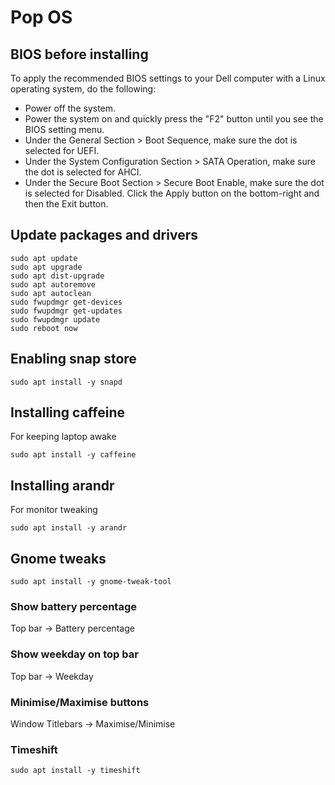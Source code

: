 # Pop OS

## BIOS before installing

To apply the recommended BIOS settings to your Dell computer with a Linux operating system, do the following:

* Power off the system.
* Power the system on and quickly press the "F2" button until you see the BIOS setting menu.
* Under the General Section > Boot Sequence, make sure the dot is selected for UEFI.
* Under the System Configuration Section > SATA Operation, make sure the dot is selected for AHCI.
* Under the Secure Boot Section > Secure Boot Enable, make sure the dot is selected for Disabled. 
Click the Apply button on the bottom-right and then the Exit button.

## Update packages and drivers

```shell script
sudo apt update
sudo apt upgrade
sudo apt dist-upgrade
sudo apt autoremove
sudo apt autoclean
sudo fwupdmgr get-devices
sudo fwupdmgr get-updates
sudo fwupdmgr update
sudo reboot now
```

## Enabling snap store

```shell script
sudo apt install -y snapd
```

## Installing caffeine

For keeping laptop awake

```shell script
sudo apt install -y caffeine
```

## Installing arandr

For monitor tweaking

```shell script
sudo apt install -y arandr
```

## Gnome tweaks

```shell script
sudo apt install -y gnome-tweak-tool 
```

### Show battery percentage

Top bar -> Battery percentage

### Show weekday on top bar

Top bar -> Weekday

### Minimise/Maximise buttons

Window Titlebars -> Maximise/Minimise

### Timeshift

```shell script
sudo apt install -y timeshift
```

